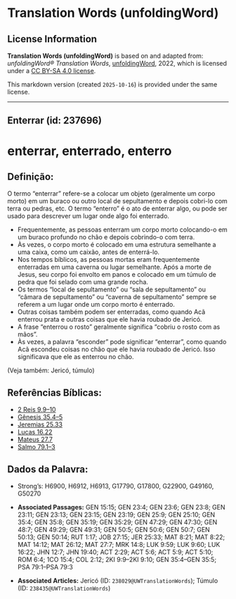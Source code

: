 # Translation Words (unfoldingWord)

## License Information

**Translation Words (unfoldingWord)** is based on and adapted from: _unfoldingWord® Translation Words_, [unfoldingWord](https://unfoldingword.org/utw), 2022, which is licensed under a [CC BY-SA 4.0 license](https://creativecommons.org/licenses/by-sa/4.0/legalcode.en).

This markdown version (created `2025-10-16`) is provided under the same license.



--------------------------------

## Enterrar (id: 237696)

enterrar, enterrado, enterro
============================

Definição:
----------

O termo “enterrar” refere\-se a colocar um objeto (geralmente um corpo morto) em um buraco ou outro local de sepultamento e depois cobri\-lo com terra ou pedras, etc. O termo “enterro” é o ato de enterrar algo, ou pode ser usado para descrever um lugar onde algo foi enterrado.

* Frequentemente, as pessoas enterram um corpo morto colocando\-o em um buraco profundo no chão e depois cobrindo\-o com terra.
* Às vezes, o corpo morto é colocado em uma estrutura semelhante a uma caixa, como um caixão, antes de enterrá\-lo.
* Nos tempos bíblicos, as pessoas mortas eram frequentemente enterradas em uma caverna ou lugar semelhante. Após a morte de Jesus, seu corpo foi envolto em panos e colocado em um túmulo de pedra que foi selado com uma grande rocha.
* Os termos “local de sepultamento” ou “sala de sepultamento” ou “câmara de sepultamento” ou “caverna de sepultamento” sempre se referem a um lugar onde um corpo morto é enterrado.
* Outras coisas também podem ser enterradas, como quando Acã enterrou prata e outras coisas que ele havia roubado de Jericó.
* A frase “enterrou o rosto” geralmente significa “cobriu o rosto com as mãos”.
* Às vezes, a palavra “esconder” pode significar “enterrar”, como quando Acã escondeu coisas no chão que ele havia roubado de Jericó. Isso significava que ele as enterrou no chão.

(Veja também: Jericó, túmulo)

Referências Bíblicas:
---------------------

* [2 Reis 9\.9–10](https://ref.ly/2Kgs9:9-2Kgs9:10)
* [Gênesis 35\.4–5](https://ref.ly/Gen35:4-Gen35:5)
* [Jeremias 25\.33](https://ref.ly/Jer25:33)
* [Lucas 16\.22](https://ref.ly/Luke16:22)
* [Mateus 27\.7](https://ref.ly/Matt27:7)
* [Salmo 79\.1–3](https://ref.ly/Ps79:1-Ps79:3)

Dados da Palavra:
-----------------

* Strong’s: H6900, H6912, H6913, G17790, G17800, G22900, G49160, G50270

* **Associated Passages:** GEN 15:15; GEN 23:4; GEN 23:6; GEN 23:8; GEN 23:11; GEN 23:13; GEN 23:15; GEN 23:19; GEN 25:9; GEN 25:10; GEN 35:4; GEN 35:8; GEN 35:19; GEN 35:29; GEN 47:29; GEN 47:30; GEN 48:7; GEN 49:29; GEN 49:31; GEN 50:5; GEN 50:6; GEN 50:7; GEN 50:13; GEN 50:14; RUT 1:17; JOB 27:15; JER 25:33; MAT 8:21; MAT 8:22; MAT 14:12; MAT 26:12; MAT 27:7; MRK 14:8; LUK 9:59; LUK 9:60; LUK 16:22; JHN 12:7; JHN 19:40; ACT 2:29; ACT 5:6; ACT 5:9; ACT 5:10; ROM 6:4; 1CO 15:4; COL 2:12; 2KI 9:9–2KI 9:10; GEN 35:4–GEN 35:5; PSA 79:1–PSA 79:3
* **Associated Articles:** Jericó (ID: `238029@UWTranslationWords`); Túmulo (ID: `238435@UWTranslationWords`)

